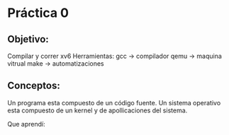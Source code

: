 # Práctica 0
## Objetivo:
Compilar y correr xv6
Herramientas:
gcc -> compilador
qemu -> maquina vitrual
make -> automatizaciones

## Conceptos:
Un programa esta compuesto de un código fuente.
Un sistema operativo esta compuesto de un kernel y de apollicaciones del sistema.

Que aprendí:
